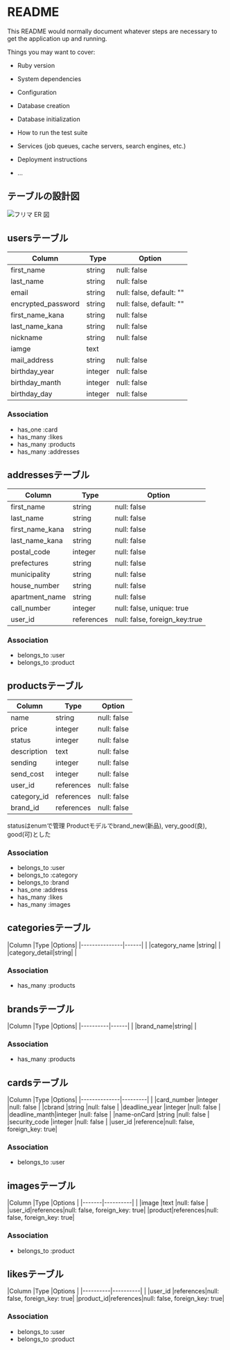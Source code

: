 # README

This README would normally document whatever steps are necessary to get the
application up and running.

Things you may want to cover:

* Ruby version

* System dependencies

* Configuration

* Database creation

* Database initialization

* How to run the test suite

* Services (job queues, cache servers, search engines, etc.)

* Deployment instructions

* ...

## テーブルの設計図
![フリマ ER 図](https://user-images.githubusercontent.com/61731113/78019967-85c2b580-738b-11ea-9fb8-308acf8d10d5.jpeg)


## usersテーブル
|Column            |Type   |Option                  |
|------------------|------ |------------------------|
|first_name        |string |null: false             |
|last_name         |string |null: false             |
|email             |string |null: false, default: ""|
|encrypted_password|string |null: false, default: ""|
|first_name_kana   |string |null: false             |
|last_name_kana    |string |null: false             |
|nickname          |string |null: false             |
|iamge             |text   |                        |
|mail_address      |string |null: false             |
|birthday_year     |integer|null: false             |
|birthday_manth    |integer|null: false             |
|birthday_day      |integer|null: false             |

### Association
- has_one  :card
- has_many :likes
- has_many :products
- has_many :addresses


## addressesテーブル
|Column            |Type   |Option     |
|------------------|-------|-----------|
|first_name        |string     |null: false                  |
|last_name         |string     |null: false                  |
|first_name_kana   |string     |null: false                  |
|last_name_kana    |string     |null: false                  |
|postal_code       |integer    |null: false                  |
|prefectures       |string     |null: false                  |
|municipality      |string     |null: false                  |
|house_number      |string     |null: false                  |
|apartment_name    |string     |null: false                  |
|call_number       |integer    |null: false, unique: true    |
|user_id           |references |null: false, foreign_key:true|

### Association
- belongs_to :user
- belongs_to :product

## productsテーブル
|Column|Type|Option|
|------|----|------|
|name       |string    |null: false|
|price      |integer   |null: false|
|status     |integer   |null: false|
|description|text      |null: false|
|sending    |integer   |null: false|
|send_cost  |integer   |null: false|
|user_id    |references|null: false|
|category_id|references|null: false|
|brand_id   |references|null: false|


statusはenumで管理
Productモデルでbrand_new(新品), very_good(良), good(可)とした

### Association
- belongs_to :user
- belongs_to :category
- belongs_to :brand
- has_one    :address
- has_many   :likes
- has_many   :images


## categoriesテーブル

|Column         |Type  |Options|
|---------------|------|       |
|category_name  |string|       |
|category_detail|string|       |

### Association
- has_many :products


## brandsテーブル

|Column    |Type  |Options|
|----------|------|       |
|brand_name|string|       |

### Association
- has_many :products


## cardsテーブル

|Column         |Type  |Options|
|--------------|---------|                              |
|card_number   |integer  |null: false                   |
|cbrand        |string   |null: false                   |
|deadline_year |integer  |null: false                   |
|deadline_manth|integer  |null: false                   |
|name-onCard   |string   |null: false                   |
|security_code |integer  |null: false                   |
|user_id       |reference|null: false, foreign_key: true|

### Association
- belongs_to :user


## imagesテーブル

|Column |Type      |Options                       |
|-------|----------|                              |
|image  |text      |null: false                   |
|user_id|references|null: false, foreign_key: true|
|product|references|null: false, foreign_key: true|

### Association
- belongs_to :product

## likesテーブル

|Column    |Type      |Options                       |
|----------|----------|                              |
|user_id   |references|null: false, foreign_key: true|
|product_id|references|null: false, foreign_key: true|

### Association
- belongs_to :user
- belongs_to :product


